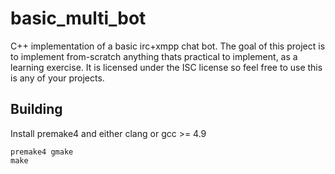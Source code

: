 basic_multi_bot
===============

C++ implementation of a basic irc+xmpp chat bot. The goal of this project is to implement from-scratch anything thats practical to implement, as a learning exercise. It is licensed under the ISC license so feel free to use this is any of your projects.

Building
---------
Install premake4 and either clang or gcc >= 4.9
```
premake4 gmake
make
```
